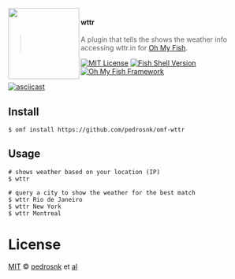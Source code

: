 <img src="https://cdn.rawgit.com/oh-my-fish/oh-my-fish/e4f1c2e0219a17e2c748b824004c8d0b38055c16/docs/logo.svg" align="left" width="144px" height="144px"/>

#### wttr
> A plugin that tells the shows the weather info accessing wttr.in for [Oh My Fish][omf-link].

[![MIT License](https://img.shields.io/badge/license-MIT-007EC7.svg?style=flat-square)](/LICENSE)
[![Fish Shell Version](https://img.shields.io/badge/fish-v2.2.0-007EC7.svg?style=flat-square)](http://fishshell.com)
[![Oh My Fish Framework](https://img.shields.io/badge/Oh%20My%20Fish-Framework-007EC7.svg?style=flat-square)](https://www.github.com/oh-my-fish/oh-my-fish)

[![asciicast](https://asciinema.org/a/3199k7ohg0fp7aohjsc5jgxn1.png)](https://asciinema.org/a/3199k7ohg0fp7aohjsc5jgxn1)
<br/>

## Install

```fish
$ omf install https://github.com/pedrosnk/omf-wttr
```

## Usage

```fish
# shows weather based on your location (IP)
$ wttr

# query a city to show the weather for the best match
$ wttr Rio de Janeiro
$ wttr New York
$ wttr Montreal
```

# License

[MIT][mit] © [pedrosnk][author] et [al][contributors]


[mit]:            http://opensource.org/licenses/MIT
[author]:         http://github.com/pedrosnk
[contributors]:   https://github.com/pedrosnk/omf-wttr/graphs/contributors
[omf-link]:       https://www.github.com/oh-my-fish/oh-my-fish

[license-badge]:  https://img.shields.io/badge/license-MIT-007EC7.svg?style=flat-square
